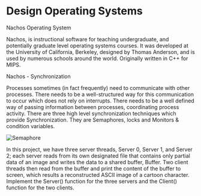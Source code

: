 # Design Operating Systems

Nachos Operating System

Nachos, is instructional software for teaching undergraduate, and potentially graduate level operating systems courses. It was developed at the University of California, Berkeley, designed by Thomas Anderson, and is used by numerous schools around the world. Originally written in C++ for MIPS.

Nachos - Synchronization

Processes sometimes (in fact frequently) need to communicate with other processes. There needs to be a well-structured way for this communication to occur which does not rely on interrupts. There needs to be a well defined way of passing information between processes, coordinating process activity. There are three high level synchronization techniques which provide Synchronization. They are Semaphores, locks and Monitors & condition variables.

![Semaphore](https://user-images.githubusercontent.com/28322834/123498543-94cffc00-d5fe-11eb-96d1-8afb470e3edc.png)


In this project, we have three server threads, Server 0, Server 1, and Server 2; each server reads from its own designated file that contains only partial data of an image and writes the data to a shared buffer, Buffer. Two client threads then read from the buffer and print the content of the buffer to screen, which results a reconstructed ASCII image of a cartoon character. Implement the Server() function for the three servers and the Client() function for the two clients.
